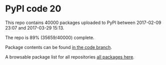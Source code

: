 # PyPI code 20

This repo contains 40000 packages uploaded to PyPI between 
2017-02-09 23:07 and 2017-03-29 15:13.

The repo is 89% (35659/40000) complete.

Package contents can be found [in the code branch](https://github.com/pypi-data/pypi-mirror-20/tree/code/packages).

A browsable package list for all repositories [all packages here](https://pypi-data.github.io/website/repositories/pypi-mirror-20).


